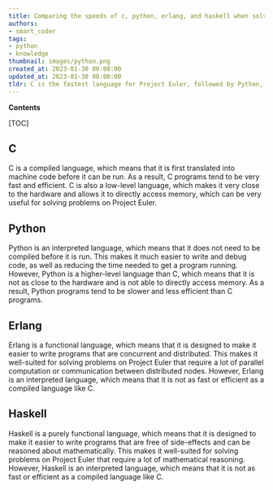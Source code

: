 ```yaml
---
title: Comparing the speeds of c, python, erlang, and haskell when solving project euler problems
authors:
- smart_coder
tags:
- python
- knowledge
thumbnail: images/python.png
created_at: 2023-01-30 00:00:00
updated_at: 2023-01-30 00:00:00
tldr: C is the fastest language for Project Euler, followed by Python, Erlang, and Haskell.
---
```


**Contents**

[TOC]

## C
C is a compiled language, which means that it is first translated into machine code before it can be run. As a result, C programs tend to be very fast and efficient. C is also a low-level language, which makes it very close to the hardware and allows it to directly access memory, which can be very useful for solving problems on Project Euler.

## Python
Python is an interpreted language, which means that it does not need to be compiled before it is run. This makes it much easier to write and debug code, as well as reducing the time needed to get a program running. However, Python is a higher-level language than C, which means that it is not as close to the hardware and is not able to directly access memory. As a result, Python programs tend to be slower and less efficient than C programs.

## Erlang
Erlang is a functional language, which means that it is designed to make it easier to write programs that are concurrent and distributed. This makes it well-suited for solving problems on Project Euler that require a lot of parallel computation or communication between distributed nodes. However, Erlang is an interpreted language, which means that it is not as fast or efficient as a compiled language like C.

## Haskell
Haskell is a purely functional language, which means that it is designed to make it easier to write programs that are free of side-effects and can be reasoned about mathematically. This makes it well-suited for solving problems on Project Euler that require a lot of mathematical reasoning. However, Haskell is an interpreted language, which means that it is not as fast or efficient as a compiled language like C.
